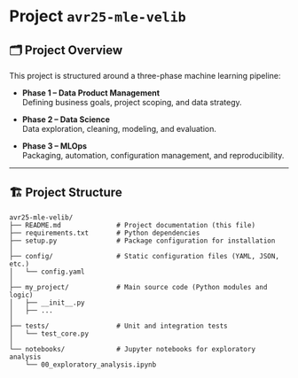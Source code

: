 # Project `avr25-mle-velib`

## 🗂️ Project Overview

This project is structured around a three-phase machine learning pipeline:

- **Phase 1 – Data Product Management**  
  Defining business goals, project scoping, and data strategy.
  
- **Phase 2 – Data Science**  
  Data exploration, cleaning, modeling, and evaluation.
  
- **Phase 3 – MLOps**  
  Packaging, automation, configuration management, and reproducibility.

---

## 🏗️ Project Structure

```text
avr25-mle-velib/
├── README.md              # Project documentation (this file)
├── requirements.txt       # Python dependencies
├── setup.py               # Package configuration for installation
│
├── config/                # Static configuration files (YAML, JSON, etc.)
│   └── config.yaml
│
├── my_project/            # Main source code (Python modules and logic)
│   ├── __init__.py
│   ├── ...
│
├── tests/                 # Unit and integration tests
│   └── test_core.py
│
└── notebooks/             # Jupyter notebooks for exploratory analysis
    └── 00_exploratory_analysis.ipynb
